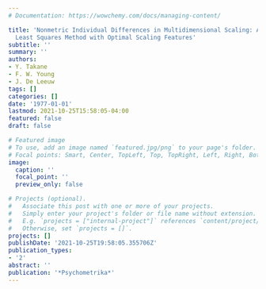 ```yaml
---
# Documentation: https://wowchemy.com/docs/managing-content/

title: 'Nonmetric Individual Differences in Multidimensional Scaling: An Alternating
  Least Squares Method with Optimal Scaling Features'
subtitle: ''
summary: ''
authors:
- Y. Takane
- F. W. Young
- J. De Leeuw
tags: []
categories: []
date: '1977-01-01'
lastmod: 2021-10-25T15:58:05-04:00
featured: false
draft: false

# Featured image
# To use, add an image named `featured.jpg/png` to your page's folder.
# Focal points: Smart, Center, TopLeft, Top, TopRight, Left, Right, BottomLeft, Bottom, BottomRight.
image:
  caption: ''
  focal_point: ''
  preview_only: false

# Projects (optional).
#   Associate this post with one or more of your projects.
#   Simply enter your project's folder or file name without extension.
#   E.g. `projects = ["internal-project"]` references `content/project/deep-learning/index.md`.
#   Otherwise, set `projects = []`.
projects: []
publishDate: '2021-10-25T19:58:05.355706Z'
publication_types:
- '2'
abstract: ''
publication: '*Psychometrika*'
---
```

